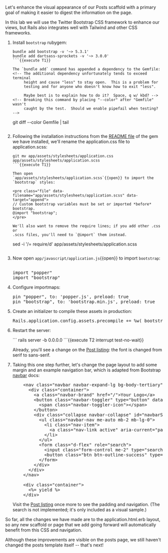 Let's enhance the visual appearance of our Posts scaffold with a primary
goal of making it easier to digest the information on the page.

In this lab we will use the Twitter Bootstrap CSS framework to enhance our
views, but Rails also integrates well with Tailwind and other CSS
frameworks.

1. Install `bootstrap` rubygem:
   <!-- Report of breaking change with 5.3.2:
        https://github.com/twbs/bootstrap-rubygem/issues/267 -->
   ```
   bundle add bootstrap -v '~> 5.3.1'
   bundle add dartsass-sprockets -v '~> 3.0.0'
   ```{{execute T1}}

   The `bundle add` command has appended a dependency to the Gemfile:
   <!-- The additional dependency unfortunately tends to exceed terminal
        height and cause "less" to stay open.  This is a problem for
        testing and for anyone who doesn't know how to exit "less".

        Maybe best is to explain how to do it?  Space, q w/ kbd? -->
   <!-- Breaking this command by placing "--color" after "Gemfile" wasn't
        caught by the test.  Should we enable pipefail when testing?  -->
   ```
   git diff --color Gemfile | tail
   ```{{execute T1}}

2. Following the installation instructions from the [README
   file](https://github.com/twbs/bootstrap-rubygem#readme) of the gem we
   have installed, we'll rename the application.css file to
   application.scss:
   ```
   git mv app/assets/stylesheets/application.css app/assets/stylesheets/application.scss
   ```{{execute T1}}

   Then open
   `app/assets/stylesheets/application.scss`{{open}} to import the
   `bootstrap` styles:

   <pre class="file" data-filename="app/assets/stylesheets/application.scss" data-target="append">
   // Custom bootstrap variables must be set or imported *before* bootstrap.
   @import "bootstrap";
   </pre>

   We'll also want to remove the require lines; if you add other .css or
   .scss files, you'll need to `@import` them instead.
   ```
   sed -i '/= require/d' app/assets/stylesheets/application.scss
   ```{{execute T1}}

3. Now open `app/javascript/application.js`{{open}} to import
   `bootstrap`:

   <pre class="file" data-filename="app/javascript/application.js" data-target="append">

   import "popper"
   import "bootstrap"
   </pre>

4. Configure importmaps:

   <pre class="file" data-filename="config/importmap.rb" data-target="append">
   pin "popper", to: 'popper.js', preload: true
   pin "bootstrap", to: 'bootstrap.min.js', preload: true
   </pre>

5. Create an initializer to compile these assets in production:

   <pre class="file" data-filename="config/initializers/bootstrap.rb" data-target="append">
   Rails.application.config.assets.precompile += %w( bootstrap.min.js popper.js)
   </pre>

6. Restart the server:
   <!-- How to ensure we don't match the prior occurence of this?? -->
   <div data-test-output="Listening on http://0.0.0.0:3000">
   ```
   rails server -b 0.0.0.0
   ```{{execute T2 interrupt test-no-wait}}
   </div>

   Already, you'll see a change on the [Post listing][posts]: the font is
   changed from serif to sans-serif.

7. Taking this one step further, let's change the page layout to add some
   margin and an example navigation bar, which is adapted from Bootstrap
   [navbar](https://getbootstrap.com/docs/5.3/components/navbar/) docs:

   <!-- Leave extra code indentation to match the target erb file. -->
   <pre class="file" data-filename="app/views/layouts/application.html.erb" data-target="insert" data-marker="    <%= yield %>">
       &lt;nav class="navbar navbar-expand-lg bg-body-tertiary" style="background-color: #eee !important">
         &lt;div class="container">
           &lt;a class="navbar-brand" href="/">Your Logo&lt;/a>
           &lt;button class="navbar-toggler" type="button" data-bs-toggle="collapse" data-bs-target="#navbarSupportedContent" aria-controls="navbarSupportedContent" aria-expanded="false" aria-label="Toggle navigation">
             &lt;span class="navbar-toggler-icon">&lt;/span>
           &lt;/button>
           &lt;div class="collapse navbar-collapse" id="navbarSupportedContent">
             &lt;ul class="navbar-nav me-auto mb-2 mb-lg-0">
               &lt;li class="nav-item">
                 &lt;a class="nav-link active" aria-current="page" href="/posts">Posts&lt;/a>
               &lt;/li>
             &lt;/ul>
             &lt;form class="d-flex" role="search">
               &lt;input class="form-control me-2" type="search" placeholder="Search" aria-label="Search">
               &lt;button class="btn btn-outline-success" type="submit">Search&lt;/button>
             &lt;/form>
           &lt;/div>
         &lt;/div>
       &lt;/nav>

       &lt;div class="container">
         &lt;%= yield %>
       &lt;/div>
   </pre>

   Visit the [Post listing][posts] once more to see the padding and
   navigation.  (The search is not implemented; it's only included as a
   visual sample.)

So far, all the changes we have made are to the application.html.erb
layout, so any new scaffold or page that we add going forward will
automatically benefit from this CSS and navigation.

Although these improvements are visible on the posts page, we still haven't
changed the posts template itself -- that's next!

[posts]:https://[[HOST_SUBDOMAIN]]-3000-[[KATACODA_HOST]].environments.katacoda.com/posts

